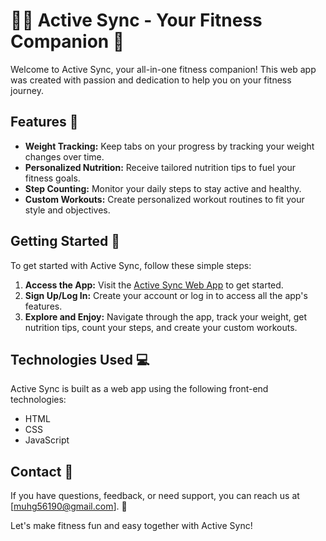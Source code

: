 # 🏋️‍♂️ Active Sync - Your Fitness Companion 🚀

Welcome to Active Sync, your all-in-one fitness companion! This web app was created with passion and dedication to help you on your fitness journey.

## Features 🌟

- **Weight Tracking:** Keep tabs on your progress by tracking your weight changes over time.
- **Personalized Nutrition:** Receive tailored nutrition tips to fuel your fitness goals.
- **Step Counting:** Monitor your daily steps to stay active and healthy.
- **Custom Workouts:** Create personalized workout routines to fit your style and objectives.

## Getting Started 🚀

To get started with Active Sync, follow these simple steps:

1. **Access the App:** Visit the [Active Sync Web App](https://muhammad3490.github.io/ActiveSync-app/) to get started.
2. **Sign Up/Log In:** Create your account or log in to access all the app's features.
3. **Explore and Enjoy:** Navigate through the app, track your weight, get nutrition tips, count your steps, and create your custom workouts.

## Technologies Used 💻

Active Sync is built as a web app using the following front-end technologies:

- HTML
- CSS
- JavaScript

## Contact 📧

If you have questions, feedback, or need support, you can reach us at [muhg56190@gmail.com]. 💬

Let's make fitness fun and easy together with Active Sync!

